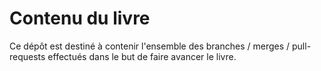 # Contenu du livre

Ce dépôt est destiné à contenir l'ensemble des branches / merges / pull-requests effectués dans le but de faire avancer le livre.
